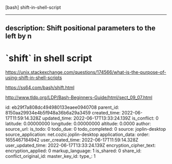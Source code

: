 [bash] shift-in-shell-script

---
description: Shift positional parameters to the left by n
---

# \`shift\` in shell script

https://unix.stackexchange.com/questions/174566/what-is-the-purpose-of-using-shift-in-shell-scripts

https://ss64.com/bash/shift.html

http://www.tldp.org/LDP/Bash-Beginners-Guide/html/sect_09_07.html



id: eb29f7a808dc494980133eaee0940708
parent_id: 8150aa29934e4b5f948a36b6a29a3459
created_time: 2022-06-17T11:59:14.328Z
updated_time: 2022-06-17T13:33:24.139Z
is_conflict: 0
latitude: 0.00000000
longitude: 0.00000000
altitude: 0.0000
author: 
source_url: 
is_todo: 0
todo_due: 0
todo_completed: 0
source: joplin-desktop
source_application: net.cozic.joplin-desktop
application_data: 
order: 1655467184942
user_created_time: 2022-06-17T11:59:14.328Z
user_updated_time: 2022-06-17T13:33:24.139Z
encryption_cipher_text: 
encryption_applied: 0
markup_language: 1
is_shared: 0
share_id: 
conflict_original_id: 
master_key_id: 
type_: 1